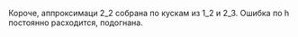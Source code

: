 Короче, аппроксимаци 2_2 собрана по кускам из 1_2 и 2_3. Ошибка по h постоянно расходится, подогнана.